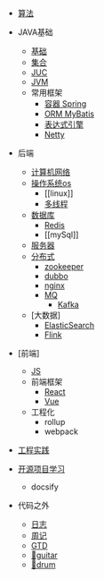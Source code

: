 * [算法](/algo/)

* JAVA基础
  * [基础](/java/)
  * [集合](/collection/)
  * [JUC](/java/juc/)
  * [JVM](/java/jvm/)
  * 常用框架
    * [容器 Spring](/Spring/)
    * [ORM MyBatis](/mybatis/)
    * [表达式引擎](/express/)
    * [Netty](/netty/)

* 后端 
  * [计算机网络](/network/)
  * [操作系统os](/os/)
    * [[linux]]
    * [多线程](/thread/)
  * [数据库](/database/)
    * [Redis](/Redis/)
    * [[mySql]]
  * [服务器](/server/)
  * [分布式](/distribute/)
    * [zookeeper](/zookeeper/)
    * [dubbo](/dubbo/)
    * [nginx](/nginx/)
    * [MQ](/mq/)
      * [Kafka](/kafka/)
  * [大数据]
    * [ElasticSearch](/es/)
    * [Flink](/flink/)
    
* [前端]
	* [JS](/js/) 
  * 前端框架
    * [React](/react/) 
    * [Vue](/vue/)
  * 工程化 
    * rollup
    * webpack

* [工程实践](/product/)
* [开源项目学习](/opensouce/) 
  * docsify

* 代码之外
  * [日志](/dailyLog/)
  * [周记](/weeklyLog/)
  * [GTD](/gtd/)
  * [🎸guitar](/guitar/)
  * [🥁drum](/drum/)